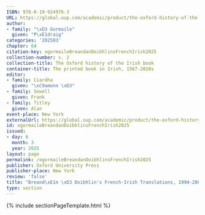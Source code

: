 ```yaml
---
ISBN: 978-0-19-924976-3
URL: https://global.oup.com/academic/product/the-oxford-history-of-the-irish-book-volume-ii-9780199249763?cc=ge&lang=3n#
author:
- family: "\xD3 Gormaile"
  given: "P\xE1draig"
categories: '202503'
chapter: 64
citation-key: ogormaileBreandanDoibhlinsFrenchIrish2025
collection-number: v. 2
collection-title: The Oxford history of the Irish book
container-title: The printed book in Irish, 1567-2010s
editor:
- family: Ciardha
  given: "\xC9amonn \xD3"
- family: Sewell
  given: Frank
- family: Titley
  given: Alan
event-place: New York
externalUrl: https://global.oup.com/academic/product/the-oxford-history-of-the-irish-book-volume-ii-9780199249763?cc=ge&lang=3n#
id: ogormaileBreandanDoibhlinsFrenchIrish2025
issued:
- day: 6
  month: 3
  year: 2025
layout: page
permalink: /ogormaileBreandanDoibhlinsFrenchIrish2025
publisher: Oxford University Press
publisher-place: New York
review: 'false'
title: "Breand\xE1n \xD3 Doibhlin's French-Irish Translations, 1994-2004"
type: section
---
```

{% include sectionPageTemplate.html %}